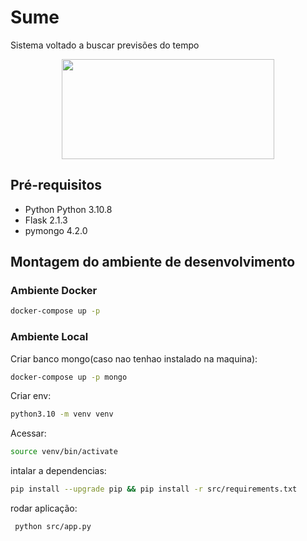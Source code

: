 # Sume

Sistema voltado a buscar previsões do tempo

<p align="center">
  <img width="340" height="160" src="https://entrecontos.files.wordpress.com/2019/02/aarvore.png">
</p>

## Pré-requisitos
- Python Python 3.10.8
- Flask 2.1.3
- pymongo 4.2.0

## Montagem do ambiente de desenvolvimento

### Ambiente Docker 

```sh
docker-compose up -p
```

### Ambiente Local

Criar banco mongo(caso nao tenhao instalado na maquina):

```sh
docker-compose up -p mongo
```

Criar env: 
```sh
python3.10 -m venv venv
```

Acessar:

```sh
source venv/bin/activate
```
intalar a dependencias:

```sh
pip install --upgrade pip && pip install -r src/requirements.txt
```

rodar aplicação:

```sh
 python src/app.py
```
<!-- ### Instalar dependências de sistema -->
